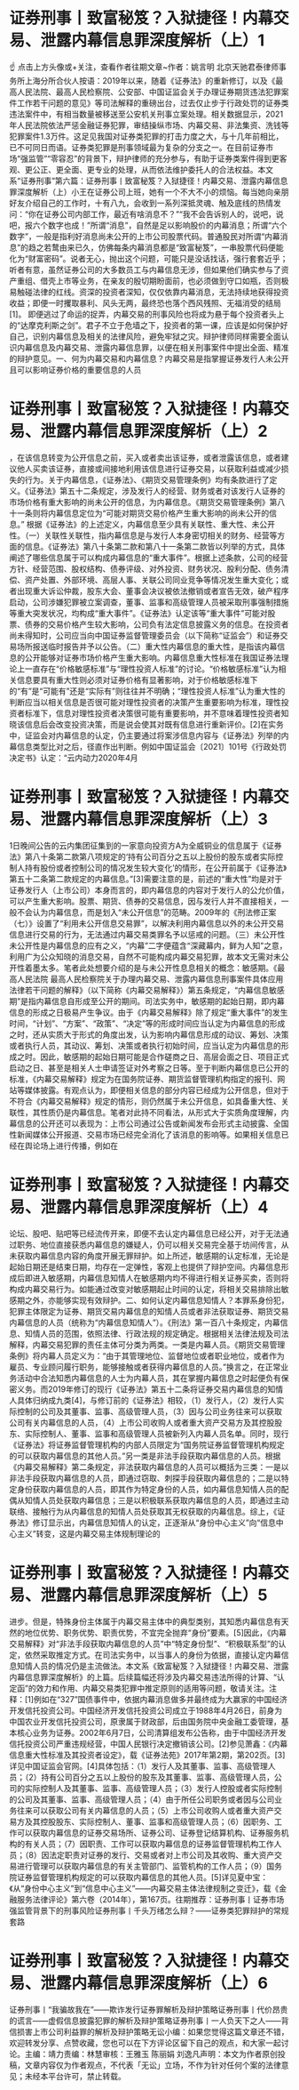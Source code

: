 # 证券刑事丨致富秘笈？入狱捷径！内幕交易、泄露内幕信息罪深度解析（上）1

☝ 点击上方头像或+关注，查看作者往期文章~作者：姚言明 北京天驰君泰律师事务所上海分所合伙人按语：2019年以来，随着《证券法》的重新修订，以及《最高人民法院、最高人民检察院、公安部、中国证监会关于办理证券期货违法犯罪案件工作若干问题的意见》等司法解释的重磅出台，过去仅止步于行政处罚的证券类违法案件中，有相当数量被移送至公安机关刑事立案处理。相关数据显示，2021年人民法院依法严惩金融证券犯罪，审结操纵市场、内幕交易、非法集资、洗钱等犯罪案件1.3万件。这足见我国对证券类犯罪的打击力度之大，与十几年前相比，已不可同日而语。证券类犯罪是刑事领域最为复杂的分支之一。在目前证券市场“强监管”“零容忍”的背景下，辩护律师的充分参与，有助于证券类案件得到更客观、更公正、更全面、更专业的处理，从而依法维护委托人的合法权益。本文系“证券刑事”第六篇：证券刑事丨致富秘笈？入狱捷径！内幕交易、泄露内幕信息罪深度解析（上）小王在证券公司上班，她有一个不大不小的烦恼。每当她向亲朋好友介绍自己的工作时，十有八九，会收到一系列深抵灵魂、触及底线的热情发问：“你在证券公司内部工作，最近有啥消息不？”“我不会告诉别人的，说吧，说吧，报六个数字也成！”所谓“消息”，自然是足以影响股价的内幕消息；所谓“六个数字”，一般是指利好消息尚未公开的上市公司股票代码。普通股民对所谓“内幕消息”的趋之若鹜由来已久，仿佛每条内幕消息都是“致富秘笈”，一串股票代码便能化为“财富密码”。说者无心，抛出这个问题，可能只是没话找话，强行套套近乎；听者有意，虽然证券公司的大多数员工与内幕信息无涉，但如果他们确实参与了资产重组、借壳上市等业务，在亲友的殷切期盼面前，也必须做到守口如瓶，否则极易触碰法律的红线。资深的投资者深知，仅仅依靠内幕消息，无法持续地获得投资收益；即便一时攫取暴利、风头无两，最终恐也落个西风残照、无福消受的结局[1]。 即便逃过了命运的捉弄，内幕交易的刑事风险也将成为悬于每个投资者头上的“达摩克利斯之剑”。君子不立于危墙之下，投资者的第一课，应该是如何保护好自己，识别内幕信息及相关的法律风险，避免牢狱之灾。辩护律师同样需要全面认识内幕信息及内幕交易、泄露内幕信息罪，以便在相关刑事案件中提出全面、精准的辩护意见。一、何为内幕交易和内幕信息？内幕交易是指掌握证券发行人未公开且可以影响证券价格的重要信息的人员

# 证券刑事丨致富秘笈？入狱捷径！内幕交易、泄露内幕信息罪深度解析（上）2

，在该信息转变为公开信息之前，买入或者卖出该证券，或者泄露该信息，或者建议他人买卖该证券，直接或间接地利用该信息进行证券交易，以获取利益或减少损失的行为。关于内幕信息，《证券法》、《期货交易管理条例》均有条款进行了定义。《证券法》第五十二条规定，涉及发行人的经营、财务或者对该发行人证券的市场价格有重大影响的尚未公开的信息，为内幕信息。《期货交易管理条例》第八十一条则将内幕信息定位为“可能对期货交易价格产生重大影响的尚未公开的信息。” 根据《证券法》的上述定义，内幕信息至少具有关联性、重大性、未公开性。（一）关联性关联性，指内幕信息是与发行人本身密切相关的财务、经营等方面的信息。《证券法》第八十条第二款和第八十一条第二款皆以列举的方式，具体阐述了哪些信息属于可以构成内幕信息的“重大事件”。根据上述条款，公司的经营方针、经营范围、股权结构、债券评级、对外投资、财务状况、股利分配、债务清偿、资产处置、外部环境、高层人事、关联公司同业竞争等情况发生重大变化；或者出现重大诉讼仲裁，股东大会、董事会决议被依法撤销或者宣告无效，破产程序启动，公司涉嫌犯罪被立案调查，董事、监事和高级管理人员被采取刑事强制措施等重大突发状况，均构成“重大事件”。《证券法》认定该等“重大事件”可能对股票、债券的交易价格产生较大影响，公司负有法定信息披露义务的信息。在投资者尚未得知时，公司应当向中国证券监督管理委员会（以下简称“证监会”）和证券交易场所报送临时报告并予以公告。（二）重大性内幕信息的重大性，是指该内幕信息的公开能够对证券市场价格产生重大影响。内幕信息重大性标准在我国证券法理论上一直存在“价格敏感标准”与“理性投资人标准”的讨论。“价格敏感标准”认为相关信息要具有重大性则必须对证券价格有显著影响，对于价格敏感标准下的“有”是“可能有”还是“实际有”则往往并不明确；“理性投资人标准”认为重大性的判断应当以相关信息是否很可能对理性投资者的决策产生重要影响为标准，理性投资者标准下，信息对理性投资者决策很可能有重要影响，并不意味着理性投资者知晓该信息后会改变投资决策，而是说会使其对既有信息进行重新评价。[2]在实务中，证监会对内幕信息的认定，仍主要通过将案涉信息内容与《证券法》列举的内幕信息类型比对之后，径直作出判断。例如中国证监会〔2021〕101号《行政处罚决定书》认定：“云内动力2020年4月

# 证券刑事丨致富秘笈？入狱捷径！内幕交易、泄露内幕信息罪深度解析（上）3

1日晚间公告的云内集团征集到的一家意向投资方A为全威铜业的信息属于《证券法》第八十条第二款第八项规定的‘持有公司百分之五以上股份的股东或者实际控制人持有股份或者控制公司的情况发生较大变化’的情形，在公开前属于《证券法》第五十二条第二款规定的内幕信息。”[3]需要注意的是，前述的“重大性”均是对于证券发行人（上市公司）本身而言的，即内幕信息的内容对于发行人的公允价值，可以产生重大影响。股票、期货、债券的交易信息，因与发行人并不直接相关，一般不会认为内幕信息，而是划入“未公开信息”的范畴。2009年的《刑法修正案（七）》设置了“利用未公开信息交易罪”，以解决利用内幕信息以外的未公开交易信息进行交易的行为，无法通过内幕交易类罪名予以惩戒的问题。（三）未公开性未公开性是内幕信息的应有之义，“内幕”二字便蕴含“深藏幕内，鲜为人知”之意，利用广为公众知晓的消息交易，自然不可能构成内幕交易犯罪，故本文无需对未公开性着墨太多。笔者此处想要介绍的是与未公开性息息相关的概念：敏感期。《最高人民法院 最高人民检察院关于办理内幕交易、泄露内幕信息刑事案件具体应用法律若干问题的解释》（以下简称《内幕交易解释》）第五条规定，“内幕信息敏感期”是指内幕信息自形成至公开的期间。司法实务中，敏感期的起始日期，即内幕信息的形成之日极易产生争议。由于《内幕交易解释》除了规定“重大事件”的发生时间，“计划”、“方案”、“政策”、“决定”等的形成时间应当认定为内幕信息的形成之时，还从实质大于形式的角度出发，认为影响内幕信息形成的动议、筹划、决策或者执行人员，其动议、筹划、决策或者执行初始时间，应当认定为内幕信息的形成之时。因此，敏感期的起始日期可能是合作磋商之日、高层会面之日、项目正式启动之日、甚至是相关人士申请签证对外考察之日等。至于判断内幕信息已公开的标准，《内幕交易解释》规定为在国务院证券、期货监督管理机构指定的报刊、网站等媒体披露。有观点认为，即便相关信息的部分内容已经成为公开信息，但对于不符合《内幕交易解释》规定的情形，则仍然属于未公开信息，如具备重大性、关联性，其性质仍是内幕信息。笔者对此持不同看法，从形式大于实质角度理解，内幕信息的公开还可以表现为：上市公司通过公告或新闻发布会形式主动披露、全国性新闻媒体公开报道、交易市场已经完全消化了该消息的影响等。如果相关信息已经在舆论场上进行传播，例如在

# 证券刑事丨致富秘笈？入狱捷径！内幕交易、泄露内幕信息罪深度解析（上）4

论坛、股吧、贴吧等已经流传开来，即便不去认定内幕信息已经公开，对于无法通过职务、地位直接获悉内幕信息的嫌疑人，仍可以相关交易完全基于坊间传言，从未获取内幕信息内容的角度开展无罪辩护。如上所述，敏感期的认定标准，无论是起始日期还是结束日期，均存在一定弹性，客观上也提供了辩护空间。内幕信息形成后即进入敏感期，内幕信息知情人在敏感期内均不得进行相关证券买卖，否则将构成内幕交易行为。如能通过改变对敏感期起止时间的认定，将相关交易排除出敏感期之外，亦能够实现有效辩护。二、如何认定内幕信息知情人？本罪系身份犯，犯罪主体限定为证券、期货交易内幕信息的知情人员或者非法获取证券、期货交易内幕信息的人员（统称为“内幕信息知情人”）。《刑法》第一百八十条规定，内幕信息、知情人员的范围，依照法律、行政法规的规定确定。根据相关法律法规及司法解释，内幕交易犯罪的责任主体可分类为两类。一类是内幕人员。《期货交易管理条例》将内幕人员定义为：“由于其管理地位、监督地位或者职业地位，或者作为雇员、专业顾问履行职务，能够接触或者获得内幕信息的人员。”换言之，在正常业务活动中合法知悉内幕信息的人士为内幕人员，其在掌握内幕信息之时起便负有保密义务。而2019年修订的现行《证券法》第五十二条将证券交易内幕信息的知情人具体归纳成九类[4]，与修订前的《证券法》相较，（1）发行人，（2）发行人实际控制的公司及其董事、监事、高级管理人员，（3）因与公司业务往来可以获取公司有关内幕信息的人员，（4）上市公司收购人或者重大资产交易方及其控股股东、实际控制人、董事、监事和高级管理人员被新列入内幕人员名单。同时，现行《证券法》将证券监督管理机构的内部人员限定为“国务院证券监督管理机构规定的可以获取内幕信息的其他人员。”另一类是非法手段获取内幕信息的人员。根据《内幕交易解释》第二条规定，非法获取内幕信息的人员可以概括为三类：一是以非法手段获取内幕信息的人员，即通过窃取、刺探手段获取内幕信息的；二是以特定身份获取内幕信息的人员，即其作为特定身份的人员，如内幕信息知情人员的配偶从知情人员处获取内幕信息；三是以积极联系获取内幕信息的人员，即通过主动联络、接触行为从内幕信息的知情人员处获取其无权获取的内幕信息。综上，《证券法》修订显示出，内幕信息知情人的认定，正逐渐从“身份中心主义”向“信息中心主义”转变，这是内幕交易主体规制理论的

# 证券刑事丨致富秘笈？入狱捷径！内幕交易、泄露内幕信息罪深度解析（上）5

进步。但是，特殊身份主体属于内幕交易主体中的典型类别，其知悉内幕信息有天然的地位优势、职务优势、职责优势，不宜完全抛弃“身份”要素。[5]因此，《内幕交易解释》对“非法手段获取内幕信息的人员”中“特定身份型”、“积极联系型”的认定，依然采取推定方式。在司法实务中，以当事人的身份为依据，直接认定内幕信息知情人员的情况仍是主流做法。本文系《致富秘笈？入狱捷径！内幕交易、泄露内幕信息罪深度解析》的上篇。后续篇幅还将涉及内幕交易违法所得的计算、“认定函”的效力和作用、内幕交易类犯罪中推定原则的适用等问题，敬请关注。注释：[1]例如在“327”国债事件中，依据内幕消息做多并最终成为大赢家的中国经济开发信托投资公司。中国经济开发信托投资公司成立于1988年4月26日，前身为中国农业开发信托投资公司，原隶属于财政部，后由国务院中央金融工委管理，基本核心业务为证券。2002年6月7日，公司清算组发布公告称，由于中国经济开发信托投资公司严重违规经营，中国人民银行决定撤销该公司。[2]参见萧鑫：《内幕信息重大性标准及其投资者设定》，载《证券法苑》2017年第2期，第202页。[3]详见中国证监会官网。[4]具体包括：（1）发行人及其董事、监事、高级管理人员；（2）持有公司百分之五以上股份的股东及其董事、监事、高级管理人员，公司的实际控制人及其董事、监事、高级管理人员；（3）发行人控股或者实际控制的公司及其董事、监事、高级管理人员；（4）由于所任公司职务或者因与公司业务往来可以获取公司有关内幕信息的人员；（5）上市公司收购人或者重大资产交易方及其控股股东、实际控制人、董事、监事和高级管理人员；（6）因职务、工作可以获取内幕信息的证券交易场所、证券公司、证券登记结算机构、证券服务机构的有关人员；（7）因职责、工作可以获取内幕信息的证券监督管理机构工作人员；（8）因法定职责对证券的发行、交易或者对上市公司及其收购、重大资产交易进行管理可以获取内幕信息的有关主管部门、监管机构的工作人员；（9）国务院证券监督管理机构规定的可以获取内幕信息的其他人员。[5]详见夏中宝：《从“身份中心主义”到“信息中心主义”——内幕交易主体法律规制之变迁》，载《金融服务法律评论》第六卷（2014年），第167页。往期推荐：证券刑事丨证券市场强监管背景下的刑事风险证券刑事丨千头万绪怎么辩？——证券类犯罪辩护的常规套路

# 证券刑事丨致富秘笈？入狱捷径！内幕交易、泄露内幕信息罪深度解析（上）6

​证券刑事丨“我骗故我在”——欺诈发行证券罪解析及辩护策略证券刑事丨代价昂贵的谎言——虚假信息披露犯罪的解析及辩护策略证券刑事丨一人负天下之人——背信损害上市公司利益罪的解析及辩护策略无讼小编：如果您觉得这篇文章还不错，欢迎转发分享、点赞收藏，您也可以在下方评论区留下自己的观点，和大家一起讨论。主编：靖力责编：林慧审核：王雅玉 陈丽娟 刘逸凡声明：本文为作者原创投稿，文章内容仅为作者观点，不代表「无讼」立场，不作为针对任何个案的法律意见；未经本平台许可，禁止转载。

